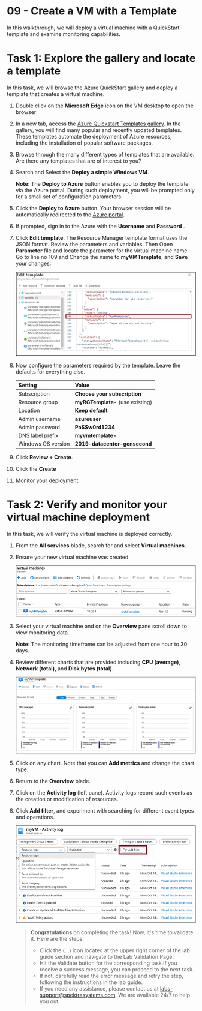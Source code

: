 # 09 - Create a VM with a Template

In this walkthrough, we will deploy a virtual machine with a QuickStart template and examine monitoring capabilities.

# Task 1: Explore the gallery and locate a template

In this task, we will browse the Azure QuickStart gallery and deploy a template that creates a virtual machine.

1. Double click on the **Microsoft Edge** icon on the VM desktop to open the browser

2. In a new tab, access the [Azure Quickstart Templates gallery](https://azure.microsoft.com/resources/templates?azure-portal=true). In the gallery, you will find many popular and recently updated templates. These templates automate the deployment of Azure resources, including the installation of popular software packages.

3. Browse through the many different types of templates that are available. Are there any templates that are of interest to you?

4. Search and Select the **Deploy a simple Windows VM**.

    **Note**: The **Deploy to Azure** button enables you to deploy the template via the Azure portal. During such deployment, you will be prompted only for a small set of configuration parameters. 

5. Click the **Deploy to Azure** button. Your browser session will be automatically redirected to the [Azure portal](http://portal.azure.com/).

6. If prompted, sign in to the Azure with the **Username** <inject key="Username" enableCopy="false"/> and **Password** <inject key="Password" enableCopy="false"/>.

7. Click **Edit template**. The Resource Manager template format uses the JSON format. Review the parameters and variables.  Then Open **Parameter** file and locate the parameter for the virtual machine name. Go to line no 109 and Change the name to **myVMTemplate**, and **Save** your changes. 

    ![Screenshot of the template with the VM name change highlighted.](../images/9011.jpg)

8. Now configure the parameters required by the template. Leave the defaults for everything else. 

    | Setting| Value|
    |----|----|
    | Subscription | **Choose your subscription**|
    | Resource group | **myRGTemplate-<inject key="DeploymentID" enableCopy="false"/>** (use existing) |
    | Location | **Keep default** |
    | Admin username | **azureuser** |
    | Admin password | **Pa$$w0rd1234** |
    | DNS label prefix | **myvmtemplate-<inject key="DeploymentID" enableCopy="false"/>** |
    | Windows OS version | **2019-datacenter-gensecond** |

    
  9. Click **Review + Create**.
  10. Click the **Create** 
  11. Monitor your deployment. 

# Task 2: Verify and monitor your virtual machine deployment

In this task, we will verify the virtual machine is deployed correctly. 

1. From the **All services** blade, search for and select **Virtual machines**.

2. Ensure your new virtual machine was created. 

    ![Screenshot of the virtual machines page. The new VM is shown and running.](../images/0902.png)

3. Select your virtual machine and on the **Overview** pane scroll down to view monitoring data.

    **Note**: The monitoring timeframe can be adjusted from one hour to 30 days.

4. Review different charts that are provided including **CPU (average)**, **Network (total)**, and **Disk bytes (total)**. 

    ![Screenshot of the virtual machine monitoring charts.](../images/0903.png)

5. Click on any chart. Note that you can **Add metrics** and change the chart type.

6. Return to the **Overview** blade.

7. Click on the **Activity log** (left pane). Activity logs record such events as the creation or modification of resources. 

8. Click **Add filter**, and experiment with searching for different event types and operations. 

    ![Screenshot of the Add filters page with Event type selected.](../images/0904.png)

   > **Congratulations** on completing the task! Now, it's time to validate it. Here are the steps:
   > - Click the (...) icon located at the upper right corner of the lab guide section and navigate to the Lab Validation Page.
   > - Hit the Validate button for the corresponding task.If you receive a success message, you can proceed to the next task. 
   > - If not, carefully read the error message and retry the step, following the instructions in the lab guide.
   > - If you need any assistance, please contact us at labs-support@spektrasystems.com. We are available 24/7 to help you out.
